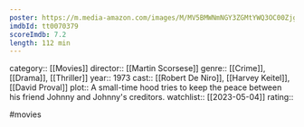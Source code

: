 ```yaml
---
poster: https://m.media-amazon.com/images/M/MV5BMWNmNGY3ZGMtYWQ3OC00Zjg4LWFiN2EtZjM2MDI1YzRiNjg3XkEyXkFqcGdeQXVyMTQxNzMzNDI@._V1_SX300.jpg
imdbId: tt0070379
scoreImdb: 7.2
length: 112 min
---
```


category:: [[Movies]]
director:: [[Martin Scorsese]]
genre:: [[Crime]], [[Drama]], [[Thriller]]
year:: 1973
cast:: [[Robert De Niro]], [[Harvey Keitel]], [[David Proval]]
plot:: A small-time hood tries to keep the peace between his friend Johnny and Johnny's creditors.
watchlist:: [[2023-05-04]]
rating::

#movies 

